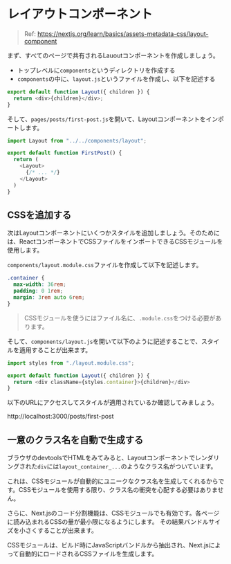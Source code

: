 # レイアウトコンポーネント

> Ref: https://nextjs.org/learn/basics/assets-metadata-css/layout-component

まず、すべてのページで共有されるLauoutコンポーネントを作成しましょう。

- トップレベルに`components`というディレクトリを作成する
- `components`の中に、`layout.js`というファイルを作成し、以下を記述する

```javascript
export default function Layout({ children }) {
  return <div>{children}</div>;
}
```

そして、`pages/posts/first-post.js`を開いて、Layoutコンポーネントをインポートします。

```javascript
import Layout from "../../components/layout";

export default function FirstPost() {
  return (
    <Layout>
      {/* ... */}
    </Layout>
  )
}
```

## CSSを追加する

次はLayoutコンポーネントにいくつかスタイルを追加しましょう。そのためには、ReactコンポーネントでCSSファイルをインポートできるCSSモジュールを使用します。

`components/layout.module.css`ファイルを作成して以下を記述します。

```css
.container {
  max-width: 36rem;
  padding: 0 1rem;
  margin: 3rem auto 6rem;
}
```

> CSSモジュールを使うにはファイル名に、`.module.css`をつける必要があります。

そして、`components/layout.js`を開いて以下のように記述することで、スタイルを適用することが出来ます。

```javascript
import styles from "./layout.module.css";

export default function Layout({ children }) {
  return <div className={styles.container}>{children}</div>
}
```

以下のURLにアクセスしてスタイルが適用されているか確認してみましょう。

http://localhost:3000/posts/first-post

## 一意のクラス名を自動で生成する

ブラウザのdevtoolsでHTMLをみてみると、Layoutコンポーネントでレンダリングされた`div`には`layout_container_...`のようなクラス名がついています。

これは、CSSモジュールが自動的にユニークなクラス名を生成してくれるからです。CSSモジュールを使用する限り、クラス名の衝突を心配する必要はありません。

さらに、Next.jsのコード分割機能は、CSSモジュールでも有効です。各ページに読み込まれるCSSの量が最小限になるようにします。
その結果バンドルサイズを小さくすることが出来ます。

CSSモジュールは、ビルド時にJavaScriptバンドルから抽出され、Next.jsによって自動的にロードされるCSSファイルを生成します。
